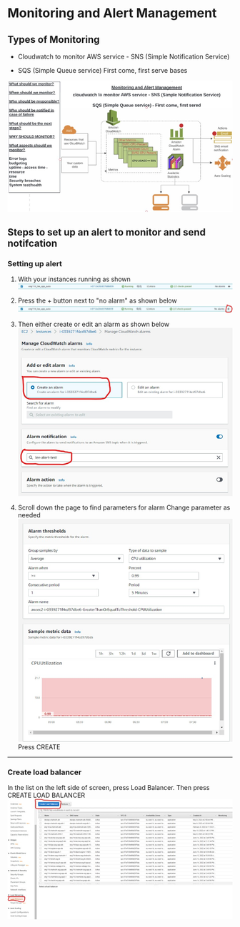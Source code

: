 # Monitoring and Alert Management

## Types of Monitoring 

- Cloudwatch to monitor AWS service - SNS (Simple Notification Service)

- SQS (Simple Queue service)
First come, first serve bases

![Monitor and alart](../images/Monitoring_Alert_management.jpg)

## Steps to set up an alert to monitor and send notifcation

### Setting up alert
1. With your instances running as shown
![Instance running](../images/Alert_step_one.jpg)

2. Press the + button next to "no alarm" as shown below
![access alerts](../images/Alert_step_two.jpg)

3. Then either create or edit an alarm as shown below
![Create alarms](../images/Alert_step_three.jpg)

4. Scroll down the page to find parameters for alarm
Change parameter as needed
![Alarm Thresholds](../images/Alert_step_four.jpg)
Press CREATE
---

### Create load balancer
In the list on the left side of screen, press Load Balancer.
Then press CREATE LOAD BALANCER
![create load balancer](../images/Create_load_balancer.jpg)
